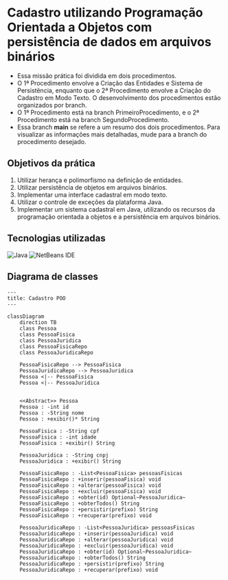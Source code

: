 # Cadastro utilizando Programação Orientada a Objetos com persistência de dados em arquivos binários

- Essa missão prática foi dividida em dois procedimentos. 
- O 1ª Procedimento envolve a Criação das Entidades e Sistema de Persistência, enquanto que o 2ª Procedimento envolve a Criação do Cadastro em Modo Texto. O desenvolvimento dos procedimentos estão organizados por branch. 
- O 1ª Procedimento está na branch PrimeiroProcedimento, e o 2ª Procedimento está na branch SegundoProcedimento.
- Essa branch **main** se refere a um resumo dos dois procedimentos. Para visualizar as informações mais detalhadas, mude para a branch do procedimento desejado.

## Objetivos da prática
1. Utilizar herança e polimorfismo na  definição de entidades.
2. Utilizar persistência de objetos em arquivos binários.
3. Implementar uma interface cadastral em modo texto.
4. Utilizar o controle de exceções da plataforma Java.
5. Implementar um sistema cadastral em Java,
utilizando os recursos da programação orientada a objetos e a persistência em
arquivos binários.

## Tecnologias utilizadas
![Java](https://img.shields.io/badge/java-%23ED8B00.svg?style=for-the-badge&logo=openjdk&logoColor=white)
![NetBeans IDE](https://img.shields.io/badge/NetBeansIDE-1B6AC6.svg?style=for-the-badge&logo=apache-netbeans-ide&logoColor=white)

## Diagrama de classes
```mermaid
---
title: Cadastro POO
---

classDiagram
    direction TB
    class Pessoa
    class PessoaFisica
    class PessoaJuridica
    class PessoaFisicaRepo
    class PessoaJuridicaRepo
    
    PessoaFisicaRepo --> PessoaFisica
    PessoaJuridicaRepo --> PessoaJuridica
    Pessoa <|-- PessoaFisica
    Pessoa <|-- PessoaJuridica
    
    
    <<Abstract>> Pessoa
    Pessoa : -int id
    Pessoa : -String nome
    Pessoa : +exibir()* String
    
    PessoaFisica : -String cpf
    PessoaFisica : -int idade
    PessoaFisica : +exibir() String
    
    PessoaJuridica : -String cnpj
    PessoaJuridica : +exibir() String
    
    PessoaFisicaRepo : -List<PessoaFisica> pessoasFisicas
    PessoaFisicaRepo : +inserir(pessoaFisica) void
    PessoaFisicaRepo : +alterar(pessoaFisica) void
    PessoaFisicaRepo : +excluir(pessoaFisica) void
    PessoaFisicaRepo : +obter(id) Optional~PessoaJuridica~
    PessoaFisicaRepo : +obterTodos() String
    PessoaFisicaRepo : +persistir(prefixo) String
    PessoaFisicaRepo : +recuperar(prefixo) void
    
    PessoaJuridicaRepo : -List<PessoaJuridica> pessoasFisicas
    PessoaJuridicaRepo : +inserir(pessoaJuridica) void
    PessoaJuridicaRepo : +alterar(pessoaJuridica) void
    PessoaJuridicaRepo : +excluir(pessoaJuridica) void
    PessoaJuridicaRepo : +obter(id) Optional~PessoaJuridica~
    PessoaJuridicaRepo : +obterTodos() String
    PessoaJuridicaRepo : +persistir(prefixo) String
    PessoaJuridicaRepo : +recuperar(prefixo) void
```
